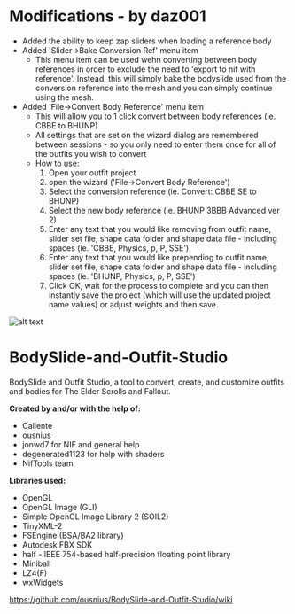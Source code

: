 Modifications - by daz001
===========================
* Added the ability to keep zap sliders when loading a reference body
* Added 'Slider->Bake Conversion Ref' menu item
   - This menu item can be used wehn converting between body references in order to exclude the need to 'export to nif with reference'. Instead, this will simply bake the bodyslide used from the conversion reference into the mesh and you can simply continue using the mesh.
* Added 'File->Convert Body Reference' menu item
   - This will allow you to 1 click convert between body references (ie. CBBE to BHUNP)
   - All settings that are set on the wizard dialog are remembered between sessions - so you only need to enter them once for all of the outfits you wish to convert
   - How to use:
		1) Open your outfit project
		2) open the wizard ('File->Convert Body Reference')
		3) Select the conversion reference (ie. Convert: CBBE SE to BHUNP)
		4) Select the new body reference (ie. BHUNP 3BBB Advanced ver 2)
		5) Enter any text that you would like removing from outfit name, slider set file, shape data folder and shape data file - including spaces (ie. 'CBBE, Physics, p, P, SSE')
		6) Enter any text that you would like prepending to outfit name, slider set file, shape data folder and shape data file - including spaces (ie. 'BHUNP, Physics, p, P, SSE')
		7) Click OK, wait for the process to complete and you can then instantly save the project (which will use the updated project name values) or adjust weights and then save.
		
![alt text](https://i.imgur.com/RNCu6Lf.png)

BodySlide-and-Outfit-Studio
===========================

BodySlide and Outfit Studio, a tool to convert, create, and customize outfits and bodies for The Elder Scrolls and Fallout.

**Created by and/or with the help of:**
* Caliente
* ousnius
* jonwd7 for NIF and general help
* degenerated1123 for help with shaders
* NifTools team

**Libraries used:**
* OpenGL
* OpenGL Image (GLI)
* Simple OpenGL Image Library 2 (SOIL2)
* TinyXML-2
* FSEngine (BSA/BA2 library)
* Autodesk FBX SDK
* half - IEEE 754-based half-precision floating point library
* Miniball
* LZ4(F)
* wxWidgets

https://github.com/ousnius/BodySlide-and-Outfit-Studio/wiki